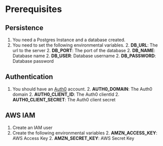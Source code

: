 # Prerequisites

## Persistence

1. You need a Postgres Instance and a database created.
1. You need to set the following environmental variables.
    2. **DB_URL**: The url to the server
    2. **DB_PORT**: The port of the database
    2. **DB_NAME**: Database name
    2. **DB_USER**: Database username
    2. **DB_PASSWORD**: Database password

## Authentication

1. You should have an [Auth0](https://auth0.com/signup) account.
    2. **AUTH0_DOMAIN**: The Auth0 domain
    2. **AUTH0_CLIENT_ID**: The Auth0 clientId
    2. **AUTH0_CLIENT_SECRET**: The Auth0 client secret

## AWS IAM

1. Create an IAM user
1. Create the following environmental variables
    2. **AMZN_ACCESS_KEY**: AWS Access Key
    2. **AMZN_SECRET_KEY**: AWS Secret Key